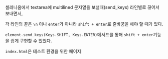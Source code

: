 셀레니움에서 textarea에 multilined 문자열을 보낼때(send_keys) 라인별로 끊어서 보내면서,

각 라인의 끝은 `\n` 이나 `enter`가 아니라 `shift + enter`로 줄바꿈을 해야 할 때가 있다.

`element.send_keys(Keys.SHIFT, Keys.ENTER)`메서드를 통해 `shift + enter`기능을 쉽게 구현할 수 있었다.

`index.html`은 테스트 환경을 위한 페이지

